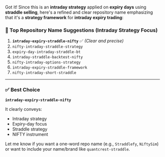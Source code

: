Got it! Since this is an **intraday strategy** applied on **expiry days** using **straddle selling**, here's a refined and clear repository name emphasizing that it's a **strategy framework** for **intraday expiry trading**:

### 🔹 Top Repository Name Suggestions (Intraday Strategy Focus)

1. **`intraday-expiry-straddle-nifty`** ✅ *(Clear and precise)*
2. `nifty-intraday-straddle-strategy`
3. `expiry-day-intraday-straddle-bt`
4. `intraday-straddle-backtest-nifty`
5. `nifty-intraday-options-strategy`
6. `intraday-expiry-straddle-framework`
7. `nifty-intraday-short-straddle`

---

### ✅ **Best Choice**

**`intraday-expiry-straddle-nifty`**

It clearly conveys:

* Intraday strategy
* Expiry-day focus
* Straddle strategy
* NIFTY instrument

Let me know if you want a one-word repo name (e.g., `Straddlefy`, `NiftySim`) or want to include your name/brand like `quantcrest-straddle`.
